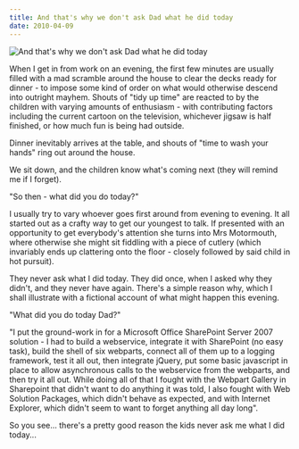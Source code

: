 ```yaml
---
title: And that's why we don't ask Dad what he did today
date: 2010-04-09
---
```


![And that's why we don't ask Dad what he did today](https://source.unsplash.com/Pll7AP6NFpY/1600x900)

When I get in from work on an evening, the first few minutes are usually filled with a mad scramble around the house to clear the decks ready for dinner - to impose some kind of order on what would otherwise descend into outright mayhem. Shouts of "tidy up time" are reacted to by the children with varying amounts of enthusiasm - with contributing factors including the current cartoon on the television, whichever jigsaw is half finished, or how much fun is being had outside.

Dinner inevitably arrives at the table, and shouts of "time to wash your hands" ring out around the house.

We sit down, and the children know what's coming next (they will remind me if I forget).

"So then - what did you do today?"

I usually try to vary whoever goes first around from evening to evening. It all started out as a crafty way to get our youngest to talk. If presented with an opportunity to get everybody's attention she turns into Mrs Motormouth, where otherwise she might sit fiddling with a piece of cutlery (which invariably ends up clattering onto the floor - closely followed by said child in hot pursuit).

They never ask what I did today. They did once, when I asked why they didn't, and they never have again. There's a simple reason why, which I shall illustrate with a fictional account of what might happen this evening.

"What did you do today Dad?"

"I put the ground-work in for a Microsoft Office SharePoint Server 2007 solution - I had to build a webservice, integrate it with SharePoint (no easy task), build the shell of six webparts, connect all of them up to a logging framework, test it all out, then integrate jQuery, put some basic javascript in place to allow asynchronous calls to the webservice from the webparts, and then try it all out. While doing all of that I fought with the Webpart Gallery in Sharepoint that didn't want to do anything it was told, I also fought with Web Solution Packages, which didn't behave as expected, and with Internet Explorer, which didn't seem to want to forget anything all day long".

So you see... there's a pretty good reason the kids never ask me what I did today...